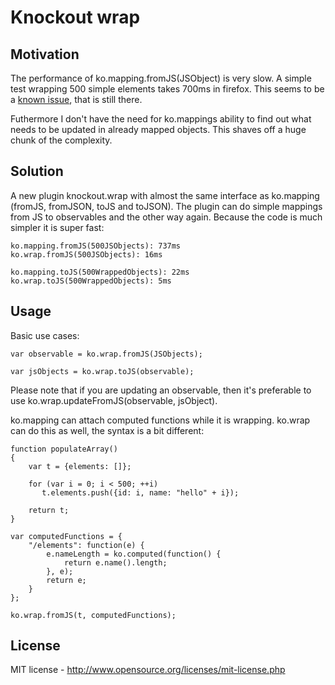 Knockout wrap
=============

Motivation
----------

The performance of ko.mapping.fromJS(JSObject) is very slow. A simple
test wrapping 500 simple elements takes 700ms in firefox. This seems
to be a [known issue](http://daringfireball.net/projects/markdown/),
that is still there.

Futhermore I don't have the need for ko.mappings ability to find out
what needs to be updated in already mapped objects. This shaves off a
huge chunk of the complexity.

Solution
--------

A new plugin knockout.wrap with almost the same interface as
ko.mapping (fromJS, fromJSON, toJS and toJSON). The plugin can do
simple mappings from JS to observables and the other way again.
Because the code is much simpler it is super fast:

    ko.mapping.fromJS(500JSObjects): 737ms
    ko.wrap.fromJS(500JSObjects): 16ms

    ko.mapping.toJS(500WrappedObjects): 22ms
    ko.wrap.toJS(500WrappedObjects): 5ms 

Usage
-----

Basic use cases:

    var observable = ko.wrap.fromJS(JSObjects);

    var jsObjects = ko.wrap.toJS(observable);

Please note that if you are updating an observable, then it's
preferable to use ko.wrap.updateFromJS(observable, jsObject).

ko.mapping can attach computed functions while it is wrapping. ko.wrap
can do this as well, the syntax is a bit different:

    function populateArray()
    {
        var t = {elements: []};

        for (var i = 0; i < 500; ++i)
           t.elements.push({id: i, name: "hello" + i});

        return t;
    }

    var computedFunctions = {
        "/elements": function(e) {
            e.nameLength = ko.computed(function() {
                return e.name().length;
            }, e);
            return e;
        }
    };

    ko.wrap.fromJS(t, computedFunctions);

License
-------

MIT license - http://www.opensource.org/licenses/mit-license.php
